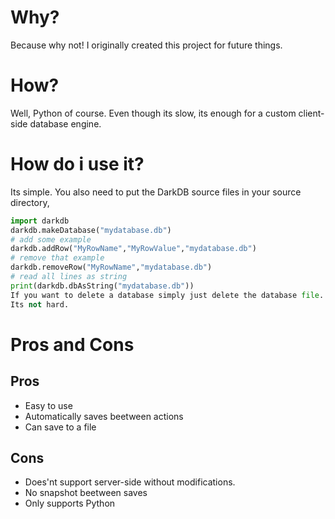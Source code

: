 # Why?

Because why not! I originally created this project for future things.

# How?

Well, Python of course. Even though its slow, its enough for a custom client-side database engine.

# How do i use it?

Its simple.
You also need to put the DarkDB source files in your source directory, 

```python
import darkdb
darkdb.makeDatabase("mydatabase.db")
# add some example
darkdb.addRow("MyRowName","MyRowValue","mydatabase.db")
# remove that example
darkdb.removeRow("MyRowName","mydatabase.db")
# read all lines as string
print(darkdb.dbAsString("mydatabase.db"))
If you want to delete a database simply just delete the database file.
Its not hard.
```

# Pros and Cons

## Pros
 - Easy to use
 - Automatically saves beetween actions
 - Can save to a file
 
## Cons
 - Does'nt support server-side without modifications.
 - No snapshot beetween saves
 - Only supports Python
